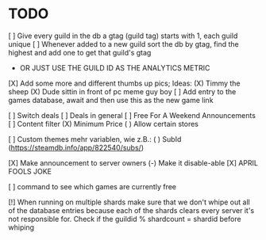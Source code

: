 
# TODO

[ ] Give every guild in the db a gtag (guild tag) starts with 1, each guild unique
[ ] Whenever added to a new guild sort the db by gtag, find the highest and add one to get that guild's gtag
- OR JUST USE THE GUILD ID AS THE ANALYTICS METRIC

[X] Add some more and different thumbs up pics; Ideas:
  (X) Timmy the sheep
  (X) Dude sittin in front of pc meme guy boy
[ ] Add entry to the games database, await and then use this as the new game link

[ ] Switch deals
[ ] Deals in general
[ ] Free For A Weekend Announcements
[ ] Content filter
  (X) Minimum Price
  ( ) Allow certain stores

[ ] Custom themes mehr variablen, wie z.B.:
  ( ) SubId (https://steamdb.info/app/822540/subs/)
  

[X] Make announcement to server owners
  (-) Make it disable-able
[X] APRIL FOOLS JOKE

[ ] command to see which games are currently free

[!] When running on multiple shards make sure that we don't whipe out all of the database entries because each of the shards clears every server it's not responsible for. Check if the guildid % shardcount = shardid before whiping